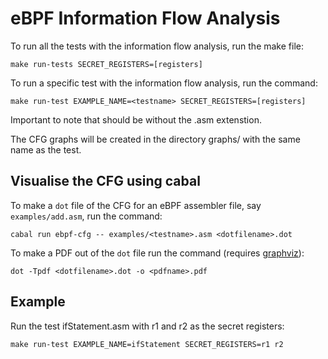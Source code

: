 eBPF Information Flow Analysis
=======================
To run all the tests with the information flow analysis, run the make file:

```
make run-tests SECRET_REGISTERS=[registers]
```
To run a specific test with the information flow analysis, run the command:

```
make run-test EXAMPLE_NAME=<testname> SECRET_REGISTERS=[registers]
```
Important to note that <testname> should be without the .asm extenstion.

The CFG graphs will be created in the directory graphs/ with the same name as the test.

Visualise the CFG using cabal
-----------------
To make a `dot` file of the CFG for an eBPF assembler file, say
`examples/add.asm`, run the command:

```
cabal run ebpf-cfg -- examples/<testname>.asm <dotfilename>.dot
```

To make a PDF out of the `dot` file run the command (requires
[graphviz](https://graphviz.org/)):

```
dot -Tpdf <dotfilename>.dot -o <pdfname>.pdf
```

Example
-------------
Run the test ifStatement.asm with r1 and r2 as the secret registers:

```
make run-test EXAMPLE_NAME=ifStatement SECRET_REGISTERS=r1 r2
```
